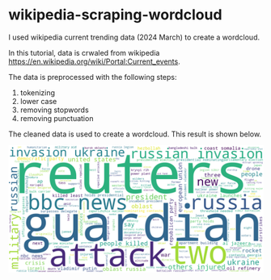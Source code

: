 # wikipedia-scraping-wordcloud

I used wikipedia current trending data (2024 March) to create a wordcloud.

In this tutorial, data is crwaled from wikipedia https://en.wikipedia.org/wiki/Portal:Current_events. 

The data is preprocessed with the following steps:
1) tokenizing
2) lower case
3) removing stopwords
4) removing punctuation

The cleaned data is used to create a wordcloud. This result is shown below. 

![Alt text](https://github.com/sumyatthitsarr/wikipedia-scraping-wordcloud/blob/main/word_cloud_wiki_current_events.png?raw=true)
